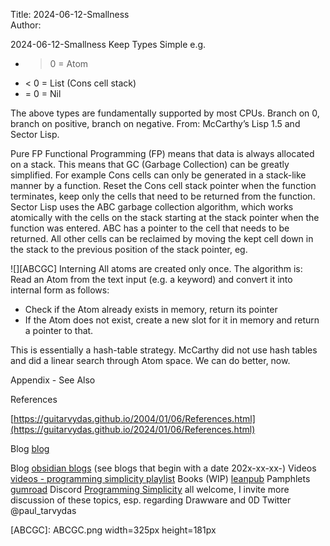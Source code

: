 Title: 2024-06-12-Smallness  
Author:

2024-06-12-Smallness
Keep Types Simple
e.g.

* > 0 = Atom
* < 0 = List (Cons cell stack)
* = 0 = Nil

The above types are fundamentally supported by most CPUs. Branch on 0, branch on positive, branch on negative. From: McCarthy’s Lisp 1.5 and Sector Lisp.

Pure FP
Functional Programming (FP) means that data is always allocated on a stack. This means that GC (Garbage Collection) can be greatly simplified.  For example Cons cells can only be generated in a stack-like manner by a function. Reset the Cons cell stack pointer when the function terminates, keep only the cells that need to be returned from the function. Sector Lisp uses the ABC garbage collection algorithm, which works atomically with the cells on the stack starting at the stack pointer when the function was entered. ABC has a pointer to the cell that needs to be returned. All other cells can be reclaimed by moving the kept cell down in the stack to the previous position of the stack pointer, eg.

![][ABCGC]
Interning
All atoms are created only once. The algorithm is:
Read an Atom from the text input (e.g. a keyword) and convert it into internal form as follows:

* Check if the Atom already exists in memory, return its pointer
* If the Atom does not exist, create a new slot for it in memory and return a pointer to that.

This is essentially a hash-table strategy. McCarthy did not use hash tables and did a linear search through Atom space. We can do better, now.

Appendix - See Also

References

[https://guitarvydas.github.io/2004/01/06/References.html](https://guitarvydas.github.io/2024/01/06/References.html)

Blog
[blog](https://guitarvydas.github.io/)

Blog
[obsidian blogs](https://publish.obsidian.md/programmingsimplicity) (see blogs that begin with a date 202x-xx-xx-)
Videos
[videos - programming simplicity playlist](https://www.youtube.com/@programmingsimplicity2980)
Books (WIP)
[leanpub](https://leanpub.com/u/paul-tarvydas)
Pamphlets
[gumroad](https://tarvydas.gumroad.com/l/dvtej?_gl=1*o7hy6z*_ga*MjA0NzUyMDY1Mi4xNzA3NDc3MDIx*_ga_6LJN6D94N6*MTcwNzQ3NzAyMC4xLjEuMTcwNzQ3NzI5Ni4wLjAuMA..)
Discord
[Programming Simplicity](https://discord.gg/Jjx62ypR) all welcome, I invite more discussion of these topics, esp. regarding Drawware and 0D
Twitter
@paul_tarvydas

<script src="https://utteranc.es/client.js" 
        repo="guitarvydas/guitarvydas.github.io" 
        issue-term="pathname" 
        theme="github-light" 
        crossorigin="anonymous" 
        async> 
</script> 


[ABCGC]: ABCGC.png width=325px height=181px